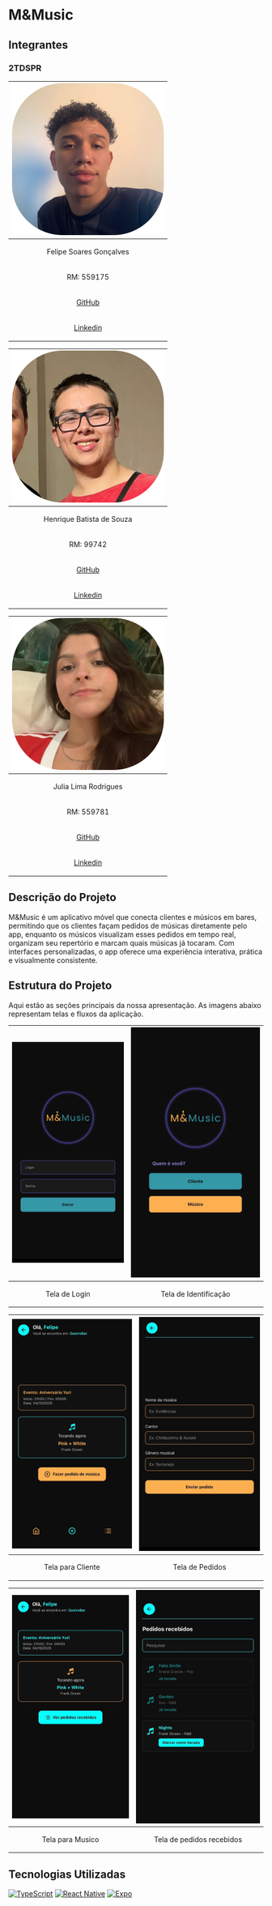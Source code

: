 # M&Music

## Integrantes

### 2TDSPR
| ![Imagem 1](./assets/images/foto-felipe.png) |
|-------------------------------------------|
| <p align="center">Felipe Soares Gonçalves</p>|
| <p align="center">RM: 559175</p>|
| <p align="center">[GitHub](https://github.com/fiapfelipe)</p>|
| <p align="center">[Linkedin](https://www.linkedin.com/in/felipe-soares-40bb0125b/)</p>|

| ![Imagem 1](./assets/images/foto-henrique.png) |
|-------------------------------------------|
| <p align="center">Henrique Batista de Souza</p>|
| <p align="center">RM: 99742</p> |
| <p align="center">[GitHub](https://github.com/rickfiap)</p>|
| <p align="center">[Linkedin](https://www.linkedin.com/in/henriquebatistadev/)</p>|

| ![Imagem 1](./assets/images/foto-julia.png) |
|-------------------------------------------|
| <p align="center">Julia Lima Rodrigues</p>|
| <p align="center">RM: 559781</p> |
| <p align="center">[GitHub](https://github.com/juliafiap)</p>|
| <p align="center">[Linkedin](http://www.linkedin.com/in/julia-rodrigues-a12a3924b)</p>|

## Descrição do Projeto
M&Music é um aplicativo móvel que conecta clientes e músicos em bares, permitindo que os clientes façam pedidos de músicas diretamente pelo app, enquanto os músicos visualizam esses pedidos em tempo real, organizam seu repertório e marcam quais músicas já tocaram. Com interfaces personalizadas, o app oferece uma experiência interativa, prática e visualmente consistente.

## Estrutura do Projeto
Aqui estão as seções principais da nossa apresentação. As imagens abaixo representam telas e fluxos da aplicação.

| ![Imagem 1](./assets/images/login-.jpeg)       | ![Imagem 2](./assets/images/login.jpeg)       |
|-------------------------------------------|---------------------------------------------|
| <p align="center">Tela de Login</p>       | <p align="center">Tela de Identificação</p>      |

| ![Imagem 3](./assets/images/homeclient.jpeg)    | ![Imagem 4](./assets/images/pedido.jpeg)   |
|-------------------------------------------|---------------------------------------------|
| <p align="center">Tela para Cliente</p> | <p align="center">Tela de Pedidos</p> |

| ![Imagem 5](./assets/images/homemusican.jpeg)   | ![Imagem 6](./assets/images/ped-musican.jpeg)          |
|-------------------------------------------|---------------------------------------------|
| <p align="center">Tela para Musico</p>   | <p align="center">Tela de pedidos recebidos</p>       |

## Tecnologias Utilizadas

<div style="display: inline_block">
  <a href="#" title="TypeScript"><img  alt="TypeScript" src="https://shields.io/badge/TypeScript-3178C6?logo=TypeScript&logoColor=FFF&style=flat-square" /></a>
  <a href="#" title="React Native"><img alt="React Native" src="https://img.shields.io/badge/-React%20native-000?&logo=React"></a>
  <a href="#" title="Expo"><img alt="Expo" src="https://img.shields.io/badge/expo-1C1E24?style=for-the-badge&logo=expo&logoColor="></a>
</div>